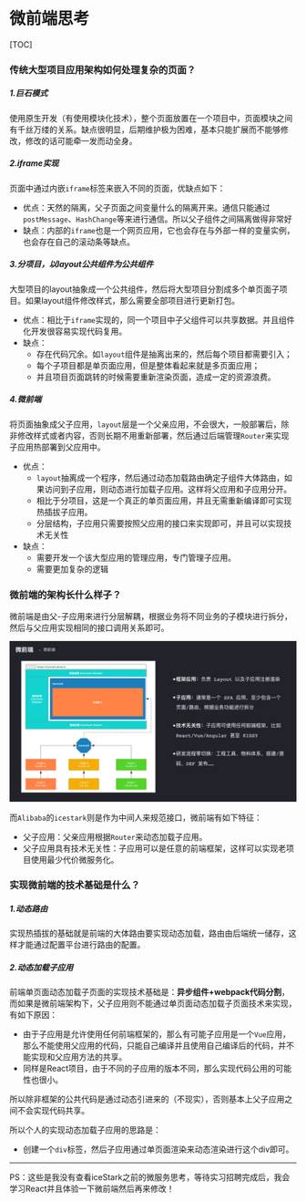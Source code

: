 # 微前端思考

[TOC]

### 传统大型项目应用架构如何处理复杂的页面？

##### 1.巨石模式

使用原生开发（有使用模块化技术），整个页面放置在一个项目中，页面模块之间有千丝万缕的关系。缺点很明显，后期维护极为困难，基本只能扩展而不能够修改，修改的话可能牵一发而动全身。

##### 2.iframe实现

页面中通过内嵌`iframe`标签来嵌入不同的页面，优缺点如下：

- 优点：天然的隔离，父子页面之间变量什么的隔离开来。通信只能通过`postMessage`、`HashChange`等来进行通信。所以父子组件之间隔离做得非常好
- 缺点：内部的`iframe`也是一个网页应用，它也会存在与外部一样的变量实例，也会存在自己的滚动条等缺点。

##### 3.分项目，以layout公共组件为公共组件

大型项目的layout抽象成一个公共组件，然后将大型项目分割成多个单页面子项目。如果layout组件修改样式，那么需要全部项目进行更新打包。

- 优点：相比于`iframe`实现的，同一个项目中子父组件可以共享数据。并且组件化开发很容易实现代码复用。
- 缺点：
  - 存在代码冗余。如`layout`组件是抽离出来的，然后每个项目都需要引入；
  - 每个子项目都是单页面应用，但是整体看起来就是多页面应用；
  - 并且项目页面跳转的时候需要重新渲染页面，造成一定的资源浪费。

##### 4.微前端

将页面抽象成父子应用，`layout`层是一个父亲应用，不会很大，一般部署后，除非修改样式或者内容，否则长期不用重新部署，然后通过后端管理`Router`来实现子应用热部署到父应用中。

- 优点：
  - `layout`抽离成一个程序，然后通过动态加载路由确定子组件大体路由，如果访问到子应用，则动态进行加载子应用。这样将父应用和子应用分开。
  - 相比于分项目，这是一个真正的单页面应用，并且无需重新编译即可实现热插拔子应用。
  - 分层结构，子应用只需要按照父应用的接口来实现即可，并且可以实现技术无关性
- 缺点：
  - 需要开发一个该大型应用的管理应用，专门管理子应用。
  - 需要更加复杂的逻辑

### 微前端的架构长什么样子？

微前端是由父-子应用来进行分层解耦，根据业务将不同业务的子模块进行拆分，然后与父应用实现相同的接口调用关系即可。

![1583418198519](images/1583418198519.png)

而`Alibaba`的`icestark`则是作为中间人来规范接口，微前端有如下特征：

- 父子应用：父亲应用根据`Router`来动态加载子应用。
- 父子应用具有技术无关性：子应用可以是任意的前端框架，这样可以实现老项目使用最少代价微服务化。

### 实现微前端的技术基础是什么？

##### 1.动态路由

实现热插拔的基础就是前端的大体路由要实现动态加载，路由由后端统一储存，这样才能通过配置平台进行路由的配置。

##### 2.动态加载子应用

前端单页面动态加载子页面的实现技术基础是：**异步组件+webpack代码分割**，而如果是微前端架构下，父子应用则不能通过单页面动态加载子页面技术来实现，有如下原因：

- 由于子应用是允许使用任何前端框架的，那么有可能子应用是一个`Vue`应用，那么不能使用父应用的代码，只能自己编译并且使用自己编译后的代码，并不能实现和父应用方法的共享。
- 同样是React项目，由于不同的子应用的版本不同，那么实现代码公用的可能性也很小。

所以除非框架的公共代码是通过动态引进来的（不现实），否则基本上父子应用之间不会实现代码共享。

所以个人的实现动态加载子应用的思路是：

- 创建一个`div`标签，然后子应用通过单页面渲染来动态渲染进行这个div即可。

****

PS：这些是我没有查看iceStark之前的微服务思考，等待实习招聘完成后，我会学习React并且体验一下微前端然后再来修改！

